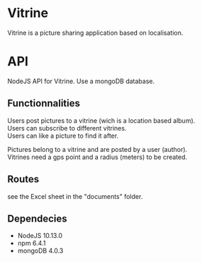 
# Vitrine

Vitrine is a picture sharing application based on localisation.


# API

NodeJS API for Vitrine.
Use a mongoDB database.

## Functionnalities

Users post pictures to a vitrine (wich is a location based album).  
Users can subscribe to different vitrines.  
Users can like a picture to find it after.  

Pictures belong to a vitrine and are posted by a user (author).  
Vitrines need a gps point and a radius (meters) to be created.  


## Routes

see the Excel sheet in the "documents" folder.

## Dependecies

* NodeJS 10.13.0
* npm 6.4.1
* mongoDB 4.0.3
